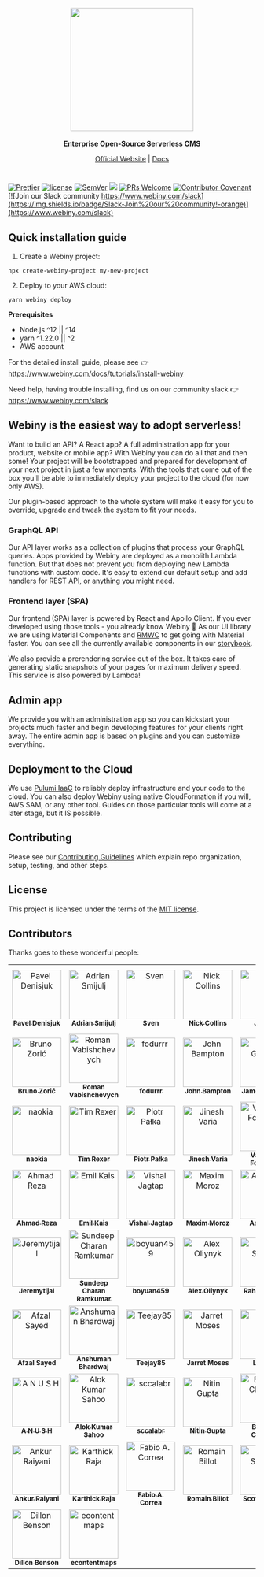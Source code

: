 <p align="center">
  <img src="./static/webiny-logo.svg" width="250">
  <br><br>
  <strong>Enterprise Open-Source Serverless CMS</strong>
</p>
<p align="center">
  <a href="https://www.webiny.com">Official Website</a> |
  <a href="https://www.webiny.com/docs/webiny/introduction/">Docs</a>
</p>

#

<p align="center">

[![Prettier](https://img.shields.io/badge/code_style-prettier-ff69b4.svg)](https://prettier.io)
[![license](https://img.shields.io/badge/license-MIT-green.svg)](https://github.com/webiny/webiny-js/blob/master/LICENSE)
[![SemVer](http://img.shields.io/:semver-2.0.0-brightgreen.svg)](http://semver.org)
![](https://img.shields.io/npm/types/scrub-js.svg)
[![PRs Welcome](https://img.shields.io/badge/PRs-welcome-brightgreen.svg)](http://makeapullrequest.com)
[![Contributor Covenant](https://img.shields.io/badge/Contributor%20Covenant-2.1-4baaaa.svg)](/docs/CODE_OF_CONDUCT.md)
[![Join our Slack community https://www.webiny.com/slack](https://img.shields.io/badge/Slack-Join%20our%20community!-orange)](https://www.webiny.com/slack)

</p>

## Quick installation guide

1. Create a Webiny project:

`npx create-webiny-project my-new-project`

2. Deploy to your AWS cloud:

`yarn webiny deploy`


**Prerequisites**

- Node.js ^12 || ^14
- yarn ^1.22.0 || ^2
- AWS account

For the detailed install guide, please see 👉 https://www.webiny.com/docs/tutorials/install-webiny

Need help, having trouble installing, find us on our community slack 👉 https://www.webiny.com/slack


## Webiny is the easiest way to adopt serverless!

Want to build an API? A React app? A full administration app for your product, website or mobile app? With Webiny you can do all that and then some! Your project will be bootstrapped and prepared for development of your next project in just a few moments. With the tools that come out of the box you'll be able to immediately deploy your project to the cloud (for now only AWS).

Our plugin-based approach to the whole system will make it easy for you to override, upgrade and tweak the system to fit your needs.

### GraphQL API

Our API layer works as a collection of plugins that process your GraphQL queries. Apps provided by Webiny are deployed as a monolith Lambda function. But that does not prevent you from deploying new Lambda functions with custom code. It's easy to extend our default setup and add handlers for REST API, or anything you might need.   

### Frontend layer (SPA)

Our frontend (SPA) layer is powered by React and Apollo Client. If you ever developed using those tools - you already know Webiny 🙂
As our UI library we are using Material Components and [RMWC](https://jamesmfriedman.github.io/rmwc/) to get going with Material faster.
You can see all the currently available components in our [storybook](https://storybook.webiny.com/).

We also provide a prerendering service out of the box. It takes care of generating static snapshots of your pages for maximum delivery speed. This service is also powered by Lambda!

## Admin app

We provide you with an administration app so you can kickstart your projects much faster and begin developing features for your clients right away. The entire admin app is based on plugins and you can customize everything.

## Deployment to the Cloud

We use [Pulumi IaaC](https://www.pulumi.com/) to reliably deploy infrastructure and your code to the cloud.
You can also deploy Webiny using native CloudFormation if you will, AWS SAM, or any other tool. Guides on those particular tools will come at a later stage, but it IS possible.

## Contributing

Please see our [Contributing Guidelines](/docs/CONTRIBUTING.md) which explain repo organization, setup, testing, and other steps.

## License

This project is licensed under the terms of the [MIT license](/LICENSE).

<!-- CONTREEBUTORS:START - Do not remove or modify this section -->
<!-- prettier-ignore-start -->
<!-- markdownlint-disable -->
## Contributors

Thanks goes to these wonderful people:

<table>
    <tr><td align="center">
                    <a href="https://github.com/Pavel910">
                        <img src="https://avatars1.githubusercontent.com/u/3920893?v=4" width="100px;" alt="Pavel Denisjuk"/>
                        <br />
                        <sub><b>Pavel Denisjuk</b></sub>
                    </a>
                    <br />
                </td><td align="center">
                    <a href="https://github.com/doitadrian">
                        <img src="https://avatars0.githubusercontent.com/u/5121148?v=4" width="100px;" alt="Adrian Smijulj"/>
                        <br />
                        <sub><b>Adrian Smijulj</b></sub>
                    </a>
                    <br />
                </td><td align="center">
                    <a href="https://github.com/SvenAlHamad">
                        <img src="https://avatars3.githubusercontent.com/u/3808420?v=4" width="100px;" alt="Sven"/>
                        <br />
                        <sub><b>Sven</b></sub>
                    </a>
                    <br />
                </td><td align="center">
                    <a href="https://github.com/ndcollins">
                        <img src="https://avatars0.githubusercontent.com/u/501726?v=4" width="100px;" alt="Nick Collins"/>
                        <br />
                        <sub><b>Nick Collins</b></sub>
                    </a>
                    <br />
                </td><td align="center">
                    <a href="https://github.com/JetUni">
                        <img src="https://avatars0.githubusercontent.com/u/1317221?v=4" width="100px;" alt="Jarrett"/>
                        <br />
                        <sub><b>Jarrett</b></sub>
                    </a>
                    <br />
                </td><td align="center">
                    <a href="https://github.com/enmesarru">
                        <img src="https://avatars2.githubusercontent.com/u/40731570?v=4" width="100px;" alt="Furkan KURUTAŞ"/>
                        <br />
                        <sub><b>Furkan KURUTAŞ</b></sub>
                    </a>
                    <br />
                </td></tr><tr><td align="center">
                    <a href="https://github.com/brunozoric">
                        <img src="https://avatars.githubusercontent.com/u/10399339?v=4" width="100px;" alt="Bruno Zorić"/>
                        <br />
                        <sub><b>Bruno Zorić</b></sub>
                    </a>
                    <br />
                </td><td align="center">
                    <a href="https://github.com/roman-vabishchevych">
                        <img src="https://avatars3.githubusercontent.com/u/4134474?v=4" width="100px;" alt="Roman Vabishchevych"/>
                        <br />
                        <sub><b>Roman Vabishchevych</b></sub>
                    </a>
                    <br />
                </td><td align="center">
                    <a href="https://github.com/fodurrr">
                        <img src="https://avatars1.githubusercontent.com/u/10008597?v=4" width="100px;" alt="fodurrr"/>
                        <br />
                        <sub><b>fodurrr</b></sub>
                    </a>
                    <br />
                </td><td align="center">
                    <a href="https://thebeast.me/about/">
                        <img src="https://avatars3.githubusercontent.com/u/418747?v=4" width="100px;" alt="John Bampton"/>
                        <br />
                        <sub><b>John Bampton</b></sub>
                    </a>
                    <br />
                </td><td align="center">
                    <a href="https://ghuser.io/jamesgeorge007">
                        <img src="https://avatars2.githubusercontent.com/u/25279263?v=4" width="100px;" alt="James George"/>
                        <br />
                        <sub><b>James George</b></sub>
                    </a>
                    <br />
                </td><td align="center">
                    <a href="https://github.com/Fsalker">
                        <img src="https://avatars1.githubusercontent.com/u/16700631?v=4" width="100px;" alt="Fsalker"/>
                        <br />
                        <sub><b>Fsalker</b></sub>
                    </a>
                    <br />
                </td></tr><tr><td align="center">
                    <a href="https://github.com/naokia">
                        <img src="https://avatars2.githubusercontent.com/u/5516121?v=4" width="100px;" alt="naokia"/>
                        <br />
                        <sub><b>naokia</b></sub>
                    </a>
                    <br />
                </td><td align="center">
                    <a href="https://github.com/tjrexer">
                        <img src="https://avatars2.githubusercontent.com/u/7013045?v=4" width="100px;" alt="Tim Rexer"/>
                        <br />
                        <sub><b>Tim Rexer</b></sub>
                    </a>
                    <br />
                </td><td align="center">
                    <a href="https://github.com/bigb123">
                        <img src="https://avatars2.githubusercontent.com/u/9221943?v=4" width="100px;" alt="Piotr Pałka"/>
                        <br />
                        <sub><b>Piotr Pałka</b></sub>
                    </a>
                    <br />
                </td><td align="center">
                    <a href="http://jinesh.varia.in">
                        <img src="https://avatars2.githubusercontent.com/u/4205770?v=4" width="100px;" alt="Jinesh Varia"/>
                        <br />
                        <sub><b>Jinesh Varia</b></sub>
                    </a>
                    <br />
                </td><td align="center">
                    <a href="https://github.com/val-fom">
                        <img src="https://avatars0.githubusercontent.com/u/17828806?v=4" width="100px;" alt="Valentyn Fomenko"/>
                        <br />
                        <sub><b>Valentyn Fomenko</b></sub>
                    </a>
                    <br />
                </td><td align="center">
                    <a href="https://github.com/Naion">
                        <img src="https://avatars3.githubusercontent.com/u/13139397?v=4" width="100px;" alt="Lenon Tolfo"/>
                        <br />
                        <sub><b>Lenon Tolfo</b></sub>
                    </a>
                    <br />
                </td></tr><tr><td align="center">
                    <a href="https://github.com/ahmad-reza619">
                        <img src="https://avatars3.githubusercontent.com/u/52902060?v=4" width="100px;" alt="Ahmad Reza"/>
                        <br />
                        <sub><b>Ahmad Reza</b></sub>
                    </a>
                    <br />
                </td><td align="center">
                    <a href="https://github.com/EmilK15">
                        <img src="https://avatars0.githubusercontent.com/u/9532882?v=4" width="100px;" alt="Emil Kais"/>
                        <br />
                        <sub><b>Emil Kais</b></sub>
                    </a>
                    <br />
                </td><td align="center">
                    <a href="https://github.com/visshaljagtap">
                        <img src="https://avatars2.githubusercontent.com/u/35190080?v=4" width="100px;" alt="Vishal Jagtap"/>
                        <br />
                        <sub><b>Vishal Jagtap</b></sub>
                    </a>
                    <br />
                </td><td align="center">
                    <a href="https://github.com/Arvisix">
                        <img src="https://avatars1.githubusercontent.com/u/13711406?v=4" width="100px;" alt="Maxim Moroz"/>
                        <br />
                        <sub><b>Maxim Moroz</b></sub>
                    </a>
                    <br />
                </td><td align="center">
                    <a href="https://ashu96.github.io/">
                        <img src="https://avatars1.githubusercontent.com/u/13612227?v=4" width="100px;" alt="Ashutosh"/>
                        <br />
                        <sub><b>Ashutosh</b></sub>
                    </a>
                    <br />
                </td><td align="center">
                    <a href="https://github.com/AlbionaHoti">
                        <img src="https://avatars1.githubusercontent.com/u/22985657?v=4" width="100px;" alt="Albiona"/>
                        <br />
                        <sub><b>Albiona</b></sub>
                    </a>
                    <br />
                </td></tr><tr><td align="center">
                    <a href="https://github.com/Jeremytijal">
                        <img src="https://avatars3.githubusercontent.com/u/40340340?v=4" width="100px;" alt="Jeremytijal"/>
                        <br />
                        <sub><b>Jeremytijal</b></sub>
                    </a>
                    <br />
                </td><td align="center">
                    <a href="https://sundeepcharan.com">
                        <img src="https://avatars3.githubusercontent.com/u/32637757?v=4" width="100px;" alt="Sundeep Charan Ramkumar"/>
                        <br />
                        <sub><b>Sundeep Charan Ramkumar</b></sub>
                    </a>
                    <br />
                </td><td align="center">
                    <a href="https://github.com/boyuan459">
                        <img src="https://avatars0.githubusercontent.com/u/8401511?v=4" width="100px;" alt="boyuan459"/>
                        <br />
                        <sub><b>boyuan459</b></sub>
                    </a>
                    <br />
                </td><td align="center">
                    <a href="http://alexoliynyk.me/">
                        <img src="https://avatars2.githubusercontent.com/u/10714670?v=4" width="100px;" alt="Alex Oliynyk"/>
                        <br />
                        <sub><b>Alex Oliynyk</b></sub>
                    </a>
                    <br />
                </td><td align="center">
                    <a href="https://www.linkedin.com/in/rahulsuresh98/">
                        <img src="https://avatars2.githubusercontent.com/u/22114682?v=4" width="100px;" alt="Rahul Suresh"/>
                        <br />
                        <sub><b>Rahul Suresh</b></sub>
                    </a>
                    <br />
                </td><td align="center">
                    <a href="https://github.com/jmrapp1">
                        <img src="https://avatars0.githubusercontent.com/u/376226?v=4" width="100px;" alt="Jon R"/>
                        <br />
                        <sub><b>Jon R</b></sub>
                    </a>
                    <br />
                </td></tr><tr><td align="center">
                    <a href="https://github.com/afzalsayed96">
                        <img src="https://avatars1.githubusercontent.com/u/14029371?v=4" width="100px;" alt="Afzal Sayed"/>
                        <br />
                        <sub><b>Afzal Sayed</b></sub>
                    </a>
                    <br />
                </td><td align="center">
                    <a href="https://github.com/Anshuman71">
                        <img src="https://avatars2.githubusercontent.com/u/28081510?v=4" width="100px;" alt="Anshuman Bhardwaj"/>
                        <br />
                        <sub><b>Anshuman Bhardwaj</b></sub>
                    </a>
                    <br />
                </td><td align="center">
                    <a href="https://github.com/TommyJackson85">
                        <img src="https://avatars3.githubusercontent.com/u/22279028?v=4" width="100px;" alt="Teejay85"/>
                        <br />
                        <sub><b>Teejay85</b></sub>
                    </a>
                    <br />
                </td><td align="center">
                    <a href="https://github.com/jarretmoses">
                        <img src="https://avatars3.githubusercontent.com/u/4745679?v=4" width="100px;" alt="Jarret Moses"/>
                        <br />
                        <sub><b>Jarret Moses</b></sub>
                    </a>
                    <br />
                </td><td align="center">
                    <a href="https://github.com/latotty">
                        <img src="https://avatars1.githubusercontent.com/u/1082900?v=4" width="100px;" alt="LaTotty"/>
                        <br />
                        <sub><b>LaTotty</b></sub>
                    </a>
                    <br />
                </td><td align="center">
                    <a href="https://github.com/markwilcox">
                        <img src="https://avatars1.githubusercontent.com/u/979220?v=4" width="100px;" alt="Mark Wilcox"/>
                        <br />
                        <sub><b>Mark Wilcox</b></sub>
                    </a>
                    <br />
                </td></tr><tr><td align="center">
                    <a href="https://github.com/anushkrishnav">
                        <img src="https://avatars3.githubusercontent.com/u/54374648?v=4" width="100px;" alt="A N U S H"/>
                        <br />
                        <sub><b>A N U S H</b></sub>
                    </a>
                    <br />
                </td><td align="center">
                    <a href="https://github.com/aloks98">
                        <img src="https://avatars3.githubusercontent.com/u/45600289?v=4" width="100px;" alt="Alok Kumar Sahoo"/>
                        <br />
                        <sub><b>Alok Kumar Sahoo</b></sub>
                    </a>
                    <br />
                </td><td align="center">
                    <a href="https://github.com/sccalabr">
                        <img src="https://avatars1.githubusercontent.com/u/4111230?v=4" width="100px;" alt="sccalabr"/>
                        <br />
                        <sub><b>sccalabr</b></sub>
                    </a>
                    <br />
                </td><td align="center">
                    <a href="https://github.com/ng29">
                        <img src="https://avatars2.githubusercontent.com/u/26463272?v=4" width="100px;" alt="Nitin Gupta"/>
                        <br />
                        <sub><b>Nitin Gupta</b></sub>
                    </a>
                    <br />
                </td><td align="center">
                    <a href="https://github.com/BhuwanChandra">
                        <img src="https://avatars1.githubusercontent.com/u/46065877?v=4" width="100px;" alt="Bhuwan Chandra"/>
                        <br />
                        <sub><b>Bhuwan Chandra</b></sub>
                    </a>
                    <br />
                </td><td align="center">
                    <a href="https://github.com/iamdarshshah">
                        <img src="https://avatars2.githubusercontent.com/u/25670841?v=4" width="100px;" alt="Darsh Shah"/>
                        <br />
                        <sub><b>Darsh Shah</b></sub>
                    </a>
                    <br />
                </td></tr><tr><td align="center">
                    <a href="https://github.com/ankurvr">
                        <img src="https://avatars.githubusercontent.com/u/3338156?v=4" width="100px;" alt="Ankur Raiyani"/>
                        <br />
                        <sub><b>Ankur Raiyani</b></sub>
                    </a>
                    <br />
                </td><td align="center">
                    <a href="https://github.com/karthick3018">
                        <img src="https://avatars.githubusercontent.com/u/47154512?v=4" width="100px;" alt="Karthick Raja"/>
                        <br />
                        <sub><b>Karthick Raja</b></sub>
                    </a>
                    <br />
                </td><td align="center">
                    <a href="https://github.com/facorread">
                        <img src="https://avatars.githubusercontent.com/u/127711?v=4" width="100px;" alt="Fabio A. Correa"/>
                        <br />
                        <sub><b>Fabio A. Correa</b></sub>
                    </a>
                    <br />
                </td><td align="center">
                    <a href="https://github.com/IzioDev">
                        <img src="https://avatars.githubusercontent.com/u/9900846?v=4" width="100px;" alt="Romain Billot"/>
                        <br />
                        <sub><b>Romain Billot</b></sub>
                    </a>
                    <br />
                </td><td align="center">
                    <a href="https://github.com/snstanton">
                        <img src="https://avatars.githubusercontent.com/u/209370?v=4" width="100px;" alt="Scott Stanton"/>
                        <br />
                        <sub><b>Scott Stanton</b></sub>
                    </a>
                    <br />
                </td><td align="center">
                    <a href="https://github.com/nelsonchen5">
                        <img src="https://avatars.githubusercontent.com/u/31781643?v=4" width="100px;" alt="Nelson Chen"/>
                        <br />
                        <sub><b>Nelson Chen</b></sub>
                    </a>
                    <br />
                </td></tr><tr><td align="center">
                    <a href="https://github.com/dibenso">
                        <img src="https://avatars.githubusercontent.com/u/11963087?v=4" width="100px;" alt="Dillon Benson"/>
                        <br />
                        <sub><b>Dillon Benson</b></sub>
                    </a>
                    <br />
                </td><td align="center">
                    <a href="https://github.com/econtentmaps">
                        <img src="https://avatars.githubusercontent.com/u/61049336?v=4" width="100px;" alt="econtentmaps"/>
                        <br />
                        <sub><b>econtentmaps</b></sub>
                    </a>
                    <br />
                </td></tr>
</table>
<!-- markdownlint-enable -->
<!-- prettier-ignore-end -->

<!-- CONTREEBUTORS:END -->
